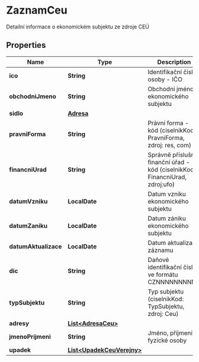 

# ZaznamCeu

Detailní informace o ekonomickém subjektu ze zdroje CEÚ

## Properties

| Name | Type | Description | Notes |
|------------ | ------------- | ------------- | -------------|
|**ico** | **String** | Identifikační číslo osoby - IČO |  [optional] |
|**obchodniJmeno** | **String** | Obchodní jméno ekonomického subjektu |  [optional] |
|**sidlo** | [**Adresa**](Adresa.md) |  |  [optional] |
|**pravniForma** | **String** | Právní forma - kód (ciselnikKod: PravniForma, zdroj: res, com)  |  [optional] |
|**financniUrad** | **String** | Správně příslušný finanční úřad - kód (ciselnikKod: FinancniUrad, zdroj:ufo)  |  [optional] |
|**datumVzniku** | **LocalDate** | Datum vzniku ekonomického subjektu  |  [optional] |
|**datumZaniku** | **LocalDate** | Datum zániku ekonomického subjektu |  [optional] |
|**datumAktualizace** | **LocalDate** | Datum aktualizace záznamu |  [optional] |
|**dic** | **String** | Daňové identifikační číslo ve formátu CZNNNNNNNNNN |  [optional] |
|**typSubjektu** | **String** | Typ subjektu  (ciselnikKod: TypSubjektu, zdroj: Ceu)  |  [optional] |
|**adresy** | [**List&lt;AdresaCeu&gt;**](AdresaCeu.md) |  |  [optional] |
|**jmenoPrijmeni** | **String** | Jméno, příjmení fyzické osoby |  [optional] |
|**upadek** | [**List&lt;UpadekCeuVerejny&gt;**](UpadekCeuVerejny.md) |  |  [optional] |



